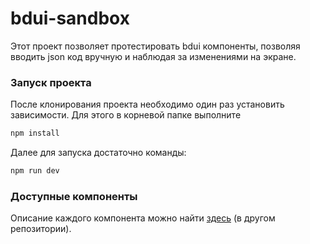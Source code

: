 # bdui-sandbox
Этот проект позволяет протестировать bdui компоненты, позволяя вводить json код вручную и наблюдая за изменениями на экране.

### Запуск проекта
После клонирования проекта необходимо один раз установить зависимости. Для этого в корневой папке выполните
```sh
npm install
```

Далее для запуска достаточно команды:
```sh
npm run dev
```

### Доступные компоненты
Описание каждого компонента можно найти [здесь](https://github.com/lsdrfrx/lct-frontend/blob/master/components.md) (в другом репозитории).
